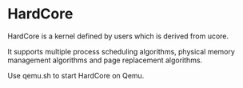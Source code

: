 # HardCore
HardCore is a kernel defined by users which is derived from ucore.

It supports multiple process scheduling algorithms, physical memory management algorithms and page replacement algorithms.

Use qemu.sh to start HardCore on Qemu. 


